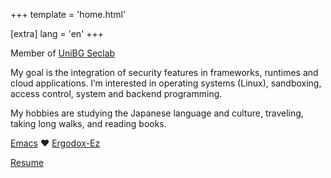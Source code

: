 +++
template = 'home.html'

[extra]
lang = 'en'
+++

Member of [UniBG Seclab](https://seclab.unibg.it/)

My goal is the integration of security features in frameworks,
runtimes and cloud applications. I’m interested in operating systems
(Linux), sandboxing, access control, system and backend programming.

My hobbies are studying the Japanese language and culture, traveling,
taking long walks, and reading books.

[Emacs](https://www.gnu.org/software/emacs/) &#10084; [Ergodox-Ez](https://ergodox-ez.com/)


[Resume](https://drive.google.com/file/d/1cQji7DeukMcoQFjRU8TMIkE1x-ehXNge/view?usp=sharing)

